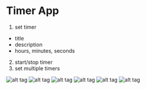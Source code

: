 # Timer App

1. set timer 
  - title
  - description
  - hours, minutes, seconds

2. start/stop timer
3. set multiple timers


![alt tag](https://github.com/panaitescu-paul/timer/blob/master/Process/1.png) 
![alt tag](https://github.com/panaitescu-paul/timer/blob/master/Process/2.png)
![alt tag](https://github.com/panaitescu-paul/timer/blob/master/Process/3.png)
![alt tag](https://github.com/panaitescu-paul/timer/blob/master/Process/4.png)
![alt tag](https://github.com/panaitescu-paul/timer/blob/master/Process/5.png)
![alt tag](https://github.com/panaitescu-paul/timer/blob/master/Process/6.png)

